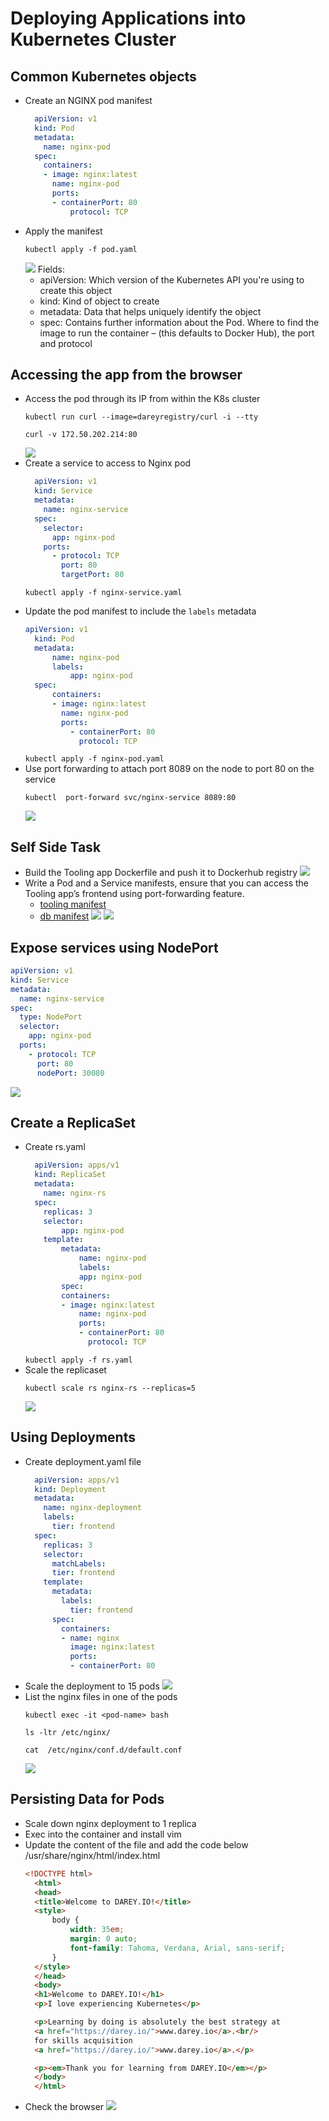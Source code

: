 # Deploying Applications into Kubernetes Cluster

## Common Kubernetes objects
- Create an NGINX pod manifest
  ```yaml
    apiVersion: v1
    kind: Pod
    metadata:
      name: nginx-pod
    spec:
      containers:
      - image: nginx:latest
        name: nginx-pod
        ports:
        - containerPort: 80
            protocol: TCP
  ```
- Apply the manifest
  ```
  kubectl apply -f pod.yaml
  ```
  ![](imgs/nginxpod.png)
Fields:
  - apiVersion: Which version of the Kubernetes API you're using to create this object
  - kind: Kind of object to create
  - metadata: Data that helps uniquely identify the object
  - spec: Contains further information about the Pod. Where to find the image to run the container – (this defaults to Docker Hub), the port and protocol

## Accessing the app from the browser
- Access the pod through its IP from within the K8s cluster
  ```
  kubectl run curl --image=dareyregistry/curl -i --tty
  ```
  ```
  curl -v 172.50.202.214:80
  ```
  ![](imgs/curlpod.png)
- Create a service to access to Nginx pod
  ```yaml
    apiVersion: v1
    kind: Service
    metadata:
      name: nginx-service
    spec:
      selector:
        app: nginx-pod 
      ports:
        - protocol: TCP
          port: 80
          targetPort: 80
  ```
  ```
  kubectl apply -f nginx-service.yaml
  ```
- Update the pod manifest to include the `labels` metadata
  ```yaml
  apiVersion: v1
    kind: Pod
    metadata:
        name: nginx-pod
        labels:
            app: nginx-pod  
    spec:
        containers:
        - image: nginx:latest
          name: nginx-pod
          ports:
            - containerPort: 80
              protocol: TCP
  ```
  `kubectl apply -f nginx-pod.yaml`
- Use port forwarding to attach port 8089 on the node to port 80 on the service
  ```
  kubectl  port-forward svc/nginx-service 8089:80
  ```
  ![](imgs/portforward.png)

## Self Side Task
- Build the Tooling app Dockerfile and push it to Dockerhub registry
  ![](imgs/push.png)
- Write a Pod and a Service manifests, ensure that you can access the Tooling app’s frontend using port-forwarding feature.
  - [tooling manifest](tooling.yaml)
  - [db manifest](db.yaml)
![](imgs/tooling-port-forward.png)
![](imgs/tooling.png)

## Expose services using NodePort
```yaml
apiVersion: v1
kind: Service
metadata:
  name: nginx-service
spec:
  type: NodePort
  selector:
    app: nginx-pod
  ports:
    - protocol: TCP
      port: 80
      nodePort: 30080
```
![](imgs/nginxsvc.png)
## Create a ReplicaSet
- Create rs.yaml
  ```yaml
    apiVersion: apps/v1
    kind: ReplicaSet
    metadata:
      name: nginx-rs
    spec:
      replicas: 3
      selector:
          app: nginx-pod
      template:
          metadata:
              name: nginx-pod
              labels:
              app: nginx-pod
          spec:
          containers:
          - image: nginx:latest
              name: nginx-pod
              ports:
              - containerPort: 80
                protocol: TCP
  ```
  `kubectl apply -f rs.yaml`
- Scale the replicaset
  ```
  kubectl scale rs nginx-rs --replicas=5
  ```
  ![](imgs/rspods.png)

## Using Deployments
- Create deployment.yaml file
  ```yaml
    apiVersion: apps/v1
    kind: Deployment
    metadata:
      name: nginx-deployment
      labels:
        tier: frontend
    spec:
      replicas: 3
      selector:
        matchLabels:
        tier: frontend
      template:
        metadata:
          labels:
            tier: frontend
        spec:
          containers:
          - name: nginx
            image: nginx:latest
            ports:
            - containerPort: 80
  ```
- Scale the deployment to 15 pods
  ![](imgs/deployment.png)
- List the nginx files in one of the pods
  ```
  kubectl exec -it <pod-name> bash
  ```
  ```
  ls -ltr /etc/nginx/
  ```
  ```
  cat  /etc/nginx/conf.d/default.conf 
  ```
  ![](imgs/podexec.png)

## Persisting Data for Pods
- Scale down nginx deployment to 1 replica
- Exec into the container and install vim
- Update the content of the file and add the code below /usr/share/nginx/html/index.html
  ```html
  <!DOCTYPE html>
    <html>
    <head>
    <title>Welcome to DAREY.IO!</title>
    <style>
        body {
            width: 35em;
            margin: 0 auto;
            font-family: Tahoma, Verdana, Arial, sans-serif;
        }
    </style>
    </head>
    <body>
    <h1>Welcome to DAREY.IO!</h1>
    <p>I love experiencing Kubernetes</p>

    <p>Learning by doing is absolutely the best strategy at 
    <a href="https://darey.io/">www.darey.io</a>.<br/>
    for skills acquisition
    <a href="https://darey.io/">www.darey.io</a>.</p>

    <p><em>Thank you for learning from DAREY.IO</em></p>
    </body>
    </html>
  ```
- Check the browser
  ![](imgs/edit-index.png)
